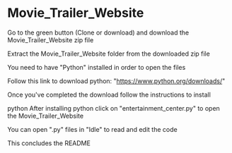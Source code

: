 # Movie_Trailer_Website

Go to the green button (Clone or download) and download the Movie_Trailer_Website zip file


Extract the Movie_Trailer_Website folder from the downloaded zip file


You need to have "Python" installed in order to open the files


Follow this link to download python: "https://www.python.org/downloads/"

Once you've completed the download follow the instructions to install

 python
After installing python click on "entertainment_center.py" to open the Movie_Trailer_Website

You can open ".py" files in "Idle" to read and edit the code

This concludes the README